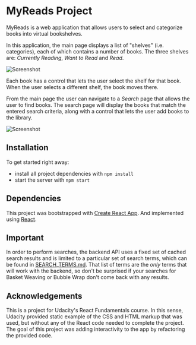 # MyReads Project

MyReads is a web application that allows users to select and categorize books into virtual bookshelves.

In this application, the main page displays a list of "shelves" (i.e. categories), each of which contains a number of books. The three shelves are: _Currently Reading_, _Want to Read_ and _Read_.

![Screenshot](https://loginesta.github.io/static/projects/my-reads/main-page.png)

Each book has a control that lets the user select the shelf for that book. When the user selects a different shelf, the book moves there.

From the main page the user can navigate to a _Search_ page that allows the user to find books.
The search page will display the books that match the entered search criteria, along with a control that lets the user add books to the library.

![Screenshot](https://loginesta.github.io/static/projects/my-reads/search-page.png)

## Installation

To get started right away:

- install all project dependencies with `npm install`
- start the server with `npm start`

## Dependencies

This project was bootstrapped with [Create React App](https://github.com/facebookincubator/create-react-app).
And implemented using [React](https://reactjs.org/).

## Important

In order to perform searches, the backend API uses a fixed set of cached search results and is limited to a particular set of search terms, which can be found in [SEARCH_TERMS.md](SEARCH_TERMS.md). That list of terms are the _only_ terms that will work with the backend, so don't be surprised if your searches for Basket Weaving or Bubble Wrap don't come back with any results.

## Acknowledgements

This is a project for Udacity's React Fundamentals course. In this sense, Udacity provided static example of the CSS and HTML markup that was used, but without any of the React code needed to complete the project. The goal of this project was adding interactivity to the app by refactoring the provided code.
